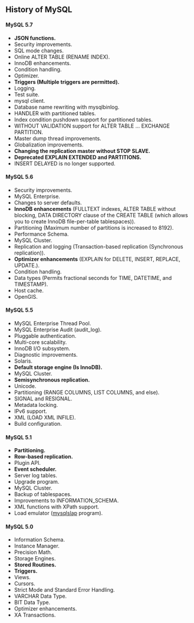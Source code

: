 History of MySQL
-

#### MySQL 5.7

* **JSON functions.**
* Security improvements.
* SQL mode changes.
* Online ALTER TABLE (RENAME INDEX).
* InnoDB enhancements.
* Condition handling.
* Optimizer.
* **Triggers (Multiple triggers are permitted).**
* Logging.
* Test suite.
* mysql client.
* Database name rewriting with mysqlbinlog.
* HANDLER with partitioned tables.
* Index condition pushdown support for partitioned tables.
* WITHOUT VALIDATION support for ALTER TABLE ... EXCHANGE PARTITION.
* Master dump thread improvements.
* Globalization improvements.
* **Changing the replication master without STOP SLAVE.**
* **Deprecated EXPLAIN EXTENDED and PARTITIONS.**
* INSERT DELAYED is no longer supported.

#### MySQL 5.6

* Security improvements.
* MySQL Enterprise.
* Changes to server defaults.
* **InnoDB enhancements** (FULLTEXT indexes, ALTER TABLE without blocking, DATA DIRECTORY clause of the CREATE TABLE (which allows you to create InnoDB file-per-table tablespaces)).
* Partitioning (Maximum number of partitions is increased to 8192).
* Performance Schema.
* MySQL Cluster.
* Replication and logging (Transaction-based replication (Synchronous replication)).
* **Optimizer enhancements** (EXPLAIN for DELETE, INSERT, REPLACE, UPDATE.).
* Condition handling.
* Data types (Permits fractional seconds for TIME, DATETIME, and TIMESTAMP).
* Host cache.
* OpenGIS.

#### MySQL 5.5

* MySQL Enterprise Thread Pool.
* MySQL Enterprise Audit (audit_log).
* Pluggable authentication.
* Multi-core scalability.
* InnoDB I/O subsystem.
* Diagnostic improvements.
* Solaris.
* **Default storage engine (Is InnoDB).**
* MySQL Cluster.
* **Semisynchronous replication.**
* Unicode.
* Partitioning (RANGE COLUMNS, LIST COLUMNS, and else).
* SIGNAL and RESIGNAL.
* Metadata locking.
* IPv6 support.
* XML (LOAD XML INFILE).
* Build configuration.

#### MySQL 5.1

* **Partitioning.**
* **Row-based replication.**
* Plugin API.
* **Event scheduler.**
* Server log tables.
* Upgrade program.
* MySQL Cluster.
* Backup of tablespaces.
* Improvements to INFORMATION_SCHEMA.
* XML functions with XPath support.
* Load emulator ([mysqlslap](http://dev.mysql.com/doc/refman/5.1/en/mysqlslap.html) program).

#### MySQL 5.0

* Information Schema.
* Instance Manager.
* Precision Math.
* Storage Engines.
* **Stored Routines.**
* **Triggers.**
* Views.
* Cursors.
* Strict Mode and Standard Error Handling.
* VARCHAR Data Type.
* BIT Data Type.
* Optimizer enhancements.
* XA Transactions.
